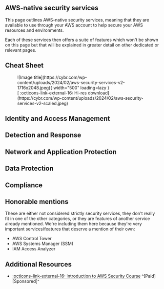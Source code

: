 ## AWS-native security services

This page outlines AWS-native security services, meaning that they are available to use through your AWS account to help secure your AWS resources and environments.

Each of these services then offers a suite of features which won't be shown on this page but that will be explained in greater detail on other dedicated or relevant pages.

## Cheat Sheet
<figure markdown>
  ![Image title](https://cybr.com/wp-content/uploads/2024/02/aws-security-services-v2-1716x2048.jpeg){ width="500" loading=lazy }
    <figcaption>[ :octicons-link-external-16: Hi-res download](https://cybr.com/wp-content/uploads/2024/02/aws-security-services-v2-scaled.jpeg)</figcaption>
</figure>

## Identity and Access Management

## Detection and Response

## Network and Application Protection

## Data Protection

## Compliance

## Honorable mentions

These are either not considered strictly security services, they don't really fit in one of the other categories, or they are features of another service already mentioned. We're including them here because they're very important services/features that deserve a mention of their own:

- AWS Control Tower
- AWS Systems Manager (SSM)
- IAM Access Analyzer

## Additional Resources

- [ :octicons-link-external-16: Introduction to AWS Security Course](https://cybr.com/courses/introduction-to-aws-security/) ^[Paid][Sponsored]^